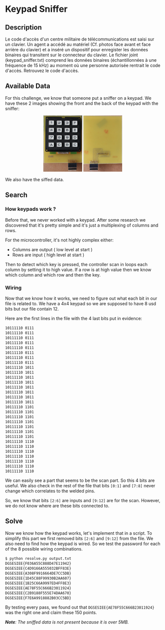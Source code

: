 # Keypad Sniffer

## Description

Le code d'accès d'un centre militaire de télécommunications est saisi sur un clavier. Un agent a accédé au matériel (Cf. photos face avant et face arrière du clavier) et a inséré un dispositif pour enregister les données binaires qui transitent sur le connecteur du clavier. Le fichier joint (keypad_sniffer.txt) comprend les données binaires (échantillonnées à une fréquence de 15 kHz) au moment où une personne autorisée rentrait le code d'accès. Retrouvez le code d'accès.

## Available Data

For this challenge, we know that someone put a sniffer on a keypad. We have these 2 images showing the front and the back of the keypad with the sniffer:

<p align="center">
    <img width=25% src="./keypad_face.jpg" alt="keypad_face">
    <img width=25% src="./keypad_back.jpg" alt="keypad_back">
</p>

We also have the siffed data.

## Search

### How keypads work ?

Before that, we never worked with a keypad. After some research we discovered that it's pretty simple and it's just a multiplexing of columns and rows.

For the microcontroller, it's not highly complex either: 

- Columns are output ( low level at start )
- Rows are input ( high level at start )

Then to detect which key is pressed, the controller scan in loops each column by setting it to high value. If a row is at high value then we know which column and which row and then the key. 

### Wiring

Now that we know how it works, we need to figure out what each bit in our file is related to. We have a 4x4 keypad so we are supposed to have 8 usd bits but our file contain 12.

Here are the first lines in the file with the 4 last bits put in evidence:
```
10111110 0111
10111110 0111
10111110 0111
10111110 0111
10111110 0111
10111110 0111
10111110 0111
10111110 0111
10111110 1011
10111110 1011
10111110 1011
10111110 1011
10111110 1011
10111110 1011
10111110 1011
10111110 1011
10111110 1101
10111110 1101
10111110 1101
10111110 1101
10111110 1101
10111110 1101
10111110 1101
10111110 1110
10111110 1110
10111110 1110
10111110 1110
10111110 1110
10111110 1110
10111110 1110
```
We can easily see a part that seems to be the scan part. So this 4 bits are useful. We also check in the rest of the file that bits `[0:1]` and `[7:8]` never change which correlates to the welded pins.

So, we know that bits `[2:6]` are inputs and `[9:12]` are for the scan. However, we do not know where are these bits connected to.

## Solve

Now we know how the keypad works, let's implement that in a script. To simplify this part we first removed bits `[2:6]` and `[9:12]` from the file. We also need to find how the keypad is wired. So we test the password for each of the 8 possible wiring combinations.

```
$ python resolve.py output.txt
DGSESIEE{F036A55C888D47E11942}
DGSESIEE{C4D9166A555032BFF83E}
DGSESIEE{A308F9916664DE7CC5DB}
DGSESIEE{1D45C88F99930B2AA607}
DGSESIEE{1B25C66A9997ED4FF8E3}
DGSESIEE{AE78F55C666B23011924}
DGSESIEE{C2B9188F555E74DAA670}
DGSESIEE{F7E6A9918882B03CC5BD}
```

By testing every pass, we found out that `DGSESIEE{AE78F55C666B23011924}` was the right one and claim these 150 points.

*__Note__: The sniffed data is not present because it is over 5MB.*